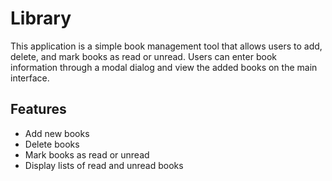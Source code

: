 # Library

This application is a simple book management tool that allows users to add, delete, and mark books as read or unread. Users can enter book information through a modal dialog and view the added books on the main interface.

## Features

- Add new books
- Delete books
- Mark books as read or unread
- Display lists of read and unread books
